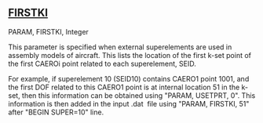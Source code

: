 ## [FIRSTKI](https://nexus.hexagon.com/documentationcenter/bundle/MSC_Nastran_2022.4/page/Nastran_Combined_Book/qrg/parameters/TOC.FIRSTKI.xhtml)

PARAM, FIRSTKI, Integer

This parameter is specified when external superelements are used in assembly models of aircraft. This lists the location of the first k-set point of the first CAEROi point related to each superelement, SEID.

For example, if superelement 10 (SEID10) contains CAERO1 point 1001, and the first DOF related to this CAERO1 point is at internal location 51 in the k-set, then this information can be obtained using "PARAM, USETPRT, 0". This information is then added in the input  .dat  file using "PARAM, FIRSTKI, 51" after "BEGIN SUPER=10" line.

